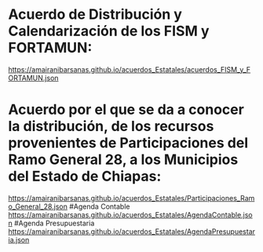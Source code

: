 # Acuerdo de Distribución y Calendarización de los FISM y FORTAMUN:
https://amairanibarsanas.github.io/acuerdos_Estatales/acuerdos_FISM_y_FORTAMUN.json
# Acuerdo por el que se da a conocer la distribución, de los recursos provenientes de Participaciones del Ramo General 28, a los Municipios del Estado de Chiapas:
https://amairanibarsanas.github.io/acuerdos_Estatales/Participaciones_Ramo_General_28.json
#Agenda  Contable
https://amairanibarsanas.github.io/acuerdos_Estatales/AgendaContable.json
#Agenda Presupuestaria
https://amairanibarsanas.github.io/acuerdos_Estatales/AgendaPresupuestaria.json
